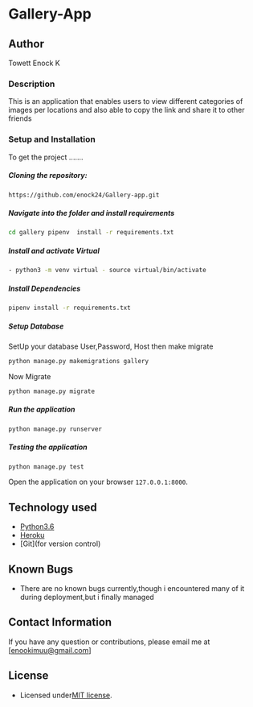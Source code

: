 
# Gallery-App
## Author
 Towett Enock K
### Description  
This is an application that enables users to view different categories of images per locations and also able to copy the link and share it to other friends
### Setup and Installation  
To get the project .......  
  
##### Cloning the repository:  
 ```bash 
https://github.com/enock24/Gallery-app.git
```
##### Navigate into the folder and install requirements  
 ```bash 
cd gallery pipenv  install -r requirements.txt 
```
##### Install and activate Virtual  
 ```bash 
- python3 -m venv virtual - source virtual/bin/activate  
```  
##### Install Dependencies  
 ```bash 
 pipenv install -r requirements.txt 
```  
 ##### Setup Database  
  SetUp your database User,Password, Host then make migrate  
 ```bash 
python manage.py makemigrations gallery
 ``` 
 Now Migrate  
 ```bash 
 python manage.py migrate 
```
##### Run the application  
 ```bash 
 python manage.py runserver 
```  
##### Testing the application  
 ```bash 
 python manage.py test 
```
Open the application on your browser `127.0.0.1:8000`.  
  
  
## Technology used  
  
* [Python3.6](https://www.python.org/)    
* [Heroku](https://heroku.com)  
* [Git](for version control)
  
  
## Known Bugs  
* There are no known bugs currently,though i encountered many of it during deployment,but i finally managed 
  
## Contact Information   
If you have any question or contributions, please email me at [enookimuu@gmail.com] 



## License
- Licensed under[MIT license](license).